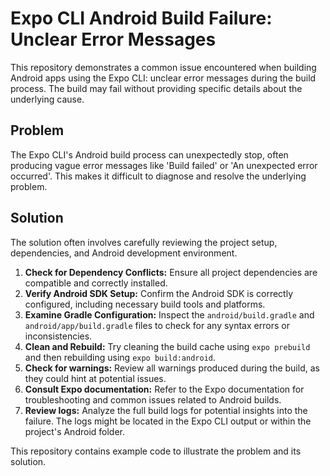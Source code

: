 # Expo CLI Android Build Failure: Unclear Error Messages

This repository demonstrates a common issue encountered when building Android apps using the Expo CLI:  unclear error messages during the build process. The build may fail without providing specific details about the underlying cause.

## Problem

The Expo CLI's Android build process can unexpectedly stop, often producing vague error messages like 'Build failed' or 'An unexpected error occurred'. This makes it difficult to diagnose and resolve the underlying problem.

## Solution

The solution often involves carefully reviewing the project setup, dependencies, and Android development environment.

1. **Check for Dependency Conflicts:** Ensure all project dependencies are compatible and correctly installed.
2. **Verify Android SDK Setup:** Confirm the Android SDK is correctly configured, including necessary build tools and platforms.
3. **Examine Gradle Configuration:**  Inspect the `android/build.gradle` and `android/app/build.gradle` files to check for any syntax errors or inconsistencies.
4. **Clean and Rebuild:** Try cleaning the build cache using `expo prebuild` and then rebuilding using `expo build:android`. 
5. **Check for warnings:** Review all warnings produced during the build, as they could hint at potential issues.
6. **Consult Expo documentation:** Refer to the Expo documentation for troubleshooting and common issues related to Android builds.
7. **Review logs:** Analyze the full build logs for potential insights into the failure. The logs might be located in the Expo CLI output or within the project's Android folder.

This repository contains example code to illustrate the problem and its solution.